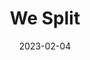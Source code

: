 ---
layout: project
title: We Split

date: 2023-02-04
last_updated: 2023-02-15

tech:
    - Swift
    - SwiftUI

repo: https://github.com/SeikaHirori/WeSplit
repo_id: 597552626

tags:   
    - iOS Development

project_id: weSplit_001

short_summary: 
---